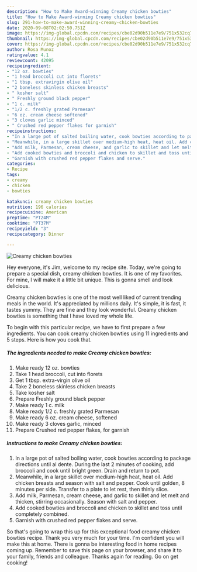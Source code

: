 ```yaml
---
description: "How to Make Award-winning Creamy chicken bowties"
title: "How to Make Award-winning Creamy chicken bowties"
slug: 291-how-to-make-award-winning-creamy-chicken-bowties
date: 2020-09-08T02:02:50.751Z
image: https://img-global.cpcdn.com/recipes/cbe02d90b511e7e9/751x532cq70/creamy-chicken-bowties-recipe-main-photo.jpg
thumbnail: https://img-global.cpcdn.com/recipes/cbe02d90b511e7e9/751x532cq70/creamy-chicken-bowties-recipe-main-photo.jpg
cover: https://img-global.cpcdn.com/recipes/cbe02d90b511e7e9/751x532cq70/creamy-chicken-bowties-recipe-main-photo.jpg
author: Rosa Munoz
ratingvalue: 4.1
reviewcount: 42095
recipeingredient:
- "12 oz. bowties"
- "1 head broccoli cut into florets"
- "1 tbsp. extravirgin olive oil"
- "2 boneless skinless chicken breasts"
- " kosher salt"
- " Freshly ground black pepper"
- "1 c. milk"
- "1/2 c. freshly grated Parmesan"
- "6 oz. cream cheese softened"
- "3 cloves garlic minced"
- " Crushed red pepper flakes for garnish"
recipeinstructions:
- "In a large pot of salted boiling water, cook bowties according to package directions until al dente. During the last 2 minutes of cooking, add broccoli and cook until bright green. Drain and return to pot."
- "Meanwhile, in a large skillet over medium-high heat, heat oil. Add chicken breasts and season with salt and pepper. Cook until golden, 8 minutes per side. Transfer to a plate to let rest, then thinly slice."
- "Add milk, Parmesan, cream cheese, and garlic to skillet and let melt and thicken, stirring occasionally. Season with salt and pepper."
- "Add cooked bowties and broccoli and chicken to skillet and toss until completely combined."
- "Garnish with crushed red pepper flakes and serve."
categories:
- Recipe
tags:
- creamy
- chicken
- bowties

katakunci: creamy chicken bowties 
nutrition: 196 calories
recipecuisine: American
preptime: "PT24M"
cooktime: "PT37M"
recipeyield: "3"
recipecategory: Dinner

---
```



![Creamy chicken bowties](https://img-global.cpcdn.com/recipes/cbe02d90b511e7e9/751x532cq70/creamy-chicken-bowties-recipe-main-photo.jpg)

Hey everyone, it's Jim, welcome to my recipe site. Today, we're going to prepare a special dish, creamy chicken bowties. It is one of my favorites. For mine, I will make it a little bit unique. This is gonna smell and look delicious.

Creamy chicken bowties is one of the most well liked of current trending meals in the world. It's appreciated by millions daily. It's simple, it is fast, it tastes yummy. They are fine and they look wonderful. Creamy chicken bowties is something that I have loved my whole life.




To begin with this particular recipe, we have to first prepare a few ingredients. You can cook creamy chicken bowties using 11 ingredients and 5 steps. Here is how you cook that.

<!--inarticleads1-->

##### The ingredients needed to make Creamy chicken bowties:

1. Make ready 12 oz. bowties
1. Take 1 head broccoli, cut into florets
1. Get 1 tbsp. extra-virgin olive oil
1. Take 2 boneless skinless chicken breasts
1. Take  kosher salt
1. Prepare  Freshly ground black pepper
1. Make ready 1 c. milk
1. Make ready 1/2 c. freshly grated Parmesan
1. Make ready 6 oz. cream cheese, softened
1. Make ready 3 cloves garlic, minced
1. Prepare  Crushed red pepper flakes, for garnish




<!--inarticleads2-->

##### Instructions to make Creamy chicken bowties:

1. In a large pot of salted boiling water, cook bowties according to package directions until al dente. During the last 2 minutes of cooking, add broccoli and cook until bright green. Drain and return to pot.
1. Meanwhile, in a large skillet over medium-high heat, heat oil. Add chicken breasts and season with salt and pepper. Cook until golden, 8 minutes per side. Transfer to a plate to let rest, then thinly slice.
1. Add milk, Parmesan, cream cheese, and garlic to skillet and let melt and thicken, stirring occasionally. Season with salt and pepper.
1. Add cooked bowties and broccoli and chicken to skillet and toss until completely combined.
1. Garnish with crushed red pepper flakes and serve.




So that's going to wrap this up for this exceptional food creamy chicken bowties recipe. Thank you very much for your time. I'm confident you will make this at home. There is gonna be interesting food in home recipes coming up. Remember to save this page on your browser, and share it to your family, friends and colleague. Thanks again for reading. Go on get cooking!
